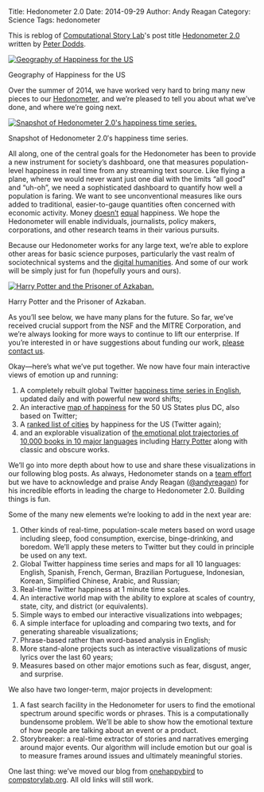Title: Hedonometer 2.0
Date: 2014-09-29
Author: Andy Reagan
Category: Science
Tags: hedonometer

This is reblog of [Computational Story Lab](http://www.uvm.edu/storylab/)'s post title [Hedonometer 2.0](http://www.uvm.edu/storylab/2014/09/29/hedonometer-2-0/) written by [Peter Dodds](http://www.uvm.edu/~pdodds/).

<div id="attachment_1431" class="wp-caption alignleft"><a href="http://hedonometer.org/maps.html"><img src="http://compstorylab.org/wp-content/uploads/2014-09-15hedonometer-map-1024x764.png" alt="Geography of Happiness for the US" class="size-large wp-image-1431 img-responsive" /></a><p class="wp-caption-text">Geography of Happiness for the US</p></div>

Over the summer of 2014, we have worked very hard to bring many new pieces to our [Hedonometer](http://www.hedonometer.org/), and we’re pleased to tell you about what we’ve done, and where we’re going next.

<div id="attachment_1433" class="wp-caption alignleft"><a href="http://hedonometer.org"><img src="http://compstorylab.org/wp-content/uploads/2014-09-11hedonometer-time-series-300x175.png" alt="Snapshot of Hedonometer 2.0&#039;s happiness time series." class="size-medium wp-image-1433 img-responsive" /></a><p class="wp-caption-text">Snapshot of Hedonometer 2.0&#8242;s happiness time series.</p></div>

All along, one of the central goals for the Hedonometer has been to provide a new instrument for society’s dashboard, one that measures population-level happiness in real time from any streaming text source. Like flying a plane, where we would never want just one dial with the limits “all good” and “uh-oh”, we need a sophisticated dashboard to quantify how well a population is faring. We want to see unconventional measures like ours added to traditional, easier-to-gauge quantities often concerned with economic activity. Money [doesn’t](http://en.wikipedia.org/wiki/Hedonic_treadmill) [equal](http://en.wikipedia.org/wiki/Easterlin_paradox) happiness. We hope the Hedonometer will enable individuals, journalists, policy makers, corporations, and other research teams in their various pursuits.

Because our Hedonometer works for any large text, we’re able to explore other areas for basic science purposes, particularly the vast realm of sociotechnical systems and the [digital humanities](http://www.hedonometer.org/books.html). And some of our work will be simply just for fun (hopefully yours and ours).

<div id="attachment_1436" class="wp-caption alignright"><a href="http://hedonometer.org/books.html?book=Harry%20Potter%20and%20the%20Prisoner%20of%20Azkaban"><img src="http://compstorylab.org/wp-content/uploads/2014-09-27prisoner-of-azkaban-300x203.png" alt="Harry Potter and the Prisoner of Azkaban." class="size-medium wp-image-1436 img-responsive" /></a><p class="wp-caption-text">Harry Potter and the Prisoner of Azkaban.</p></div>

As you’ll see below, we have many plans for the future. So far, we’ve received crucial support from the NSF and the MITRE Corporation, and we’re always looking for more ways to continue to lift our enterprise. If you’re interested in or have suggestions about funding our work, [please contact us](http://hedonometer.org/funding.html).

Okay—here’s what we’ve put together. We now have four main interactive views of emotion up and running:

1. A completely rebuilt global Twitter [happiness time series in English](http://www.hedonometer.org/index.html), updated daily and with powerful new word shifts;
2. An interactive [map of happiness](http://www.hedonometer.org/maps.html) for the 50 US States plus DC, also based on Twitter;
3. A [ranked list of cities](http://www.hedonometer.org/cities.html) by happiness for the US (Twitter again);
4. and an explorable visualization of [the emotional plot trajectories of 10,000 books in 10 major languages](http://www.hedonometer.org/books.html) including [Harry Potter](http://hedonometer.org/books.html?book=Harry%20Potter%20and%20the%20Sorcerer%27s%20Stone) along with classic and obscure works.

We’ll go into more depth about how to use and share these visualizations in our following blog posts. As always, Hedonometer stands on a [team effort](http://hedonometer.org/about.html) but we have to acknowledge and praise Andy Reagan ([@andyreagan](http://www.uvm.edu/storylab/2014/09/29/hedonometer-2-0/www.twitter.com/@andyreagan)) for his incredible efforts in leading the charge to Hedonometer 2.0. Building things is fun.

Some of the many new elements we’re looking to add in the next year are:

1. Other kinds of real-time, population-scale meters based on word usage including sleep, food consumption, exercise, binge-drinking, and boredom. We’ll apply these meters to Twitter but they could in principle be used on any text.
2. Global Twitter happiness time series and maps for all 10 languages: English, Spanish, French, German, Brazilian Portuguese, Indonesian, Korean, Simplified Chinese, Arabic, and Russian;
3. Real-time Twitter happiness at 1 minute time scales.
4. An interactive world map with the ability to explore at scales of country, state, city, and district (or equivalents).
5. Simple ways to embed our interactive visualizations into webpages;
6. A simple interface for uploading and comparing two texts, and for generating shareable visualizations;
7. Phrase-based rather than word-based analysis in English;
8. More stand-alone projects such as interactive visualizations of music lyrics over the last 60 years;
9. Measures based on other major emotions such as fear, disgust, anger, and surprise.

We also have two longer-term, major projects in development:

1. A fast search facility in the Hedonometer for users to find the emotional spectrum around specific words or phrases. This is a computationally bundensome problem. We’ll be able to show how the emotional texture of how people are talking about an event or a product.
2. Storybreaker: a real-time extractor of stories and narratives emerging around major events. Our algorithm will include emotion but our goal is to measure frames around issues and ultimately meaningful stories.

One last thing: we’ve moved our blog from [onehappybird](http://onehappybird.com/) to [compstorylab.org](http://www.compstorylab.org/). All old links will still work.



